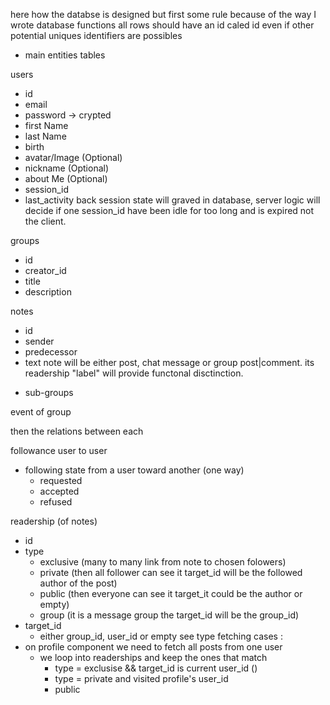 
here how the databse is designed
but first some rule
because of the way I wrote database functions all rows should have an id caled id even if other potential uniques identifiers are possibles


* main entities tables

users  
- id
- email
- password -> crypted
- first Name
- last Name
- birth
- avatar/Image (Optional)
- nickname (Optional)
- about Me (Optional)
- session_id
- last_activity
back session state will graved in database, server logic will decide if one session_id have been idle for too long and is expired not the client.


groups  
- id
- creator_id
- title
- description

notes  
- id
- sender
- predecessor
- text
note will be either post, chat message or group post|comment. its readership "label" will provide functonal disctinction.

* sub-groups

event of group

then the relations between each

followance user to user
- following state from a user toward another (one way)
  - requested
  - accepted
  - refused

readership (of notes)
- id
- type
  - exclusive (many to many link from note to chosen folowers) 
  - private (then all follower can see it target_id will be the followed author of the post)
  - public (then everyone can see it target_it could be the author or empty)
  - group (it is a message group the target_id will be the group_id)
- target_id
  - either group_id, user_id or empty see type
fetching cases :
- on profile component we need to fetch all posts from one user
  - we loop into readerships and keep the ones that match 
    - type = exclusise && target_id is current user_id ()
    - type = private and visited profile's user_id 
    - public  